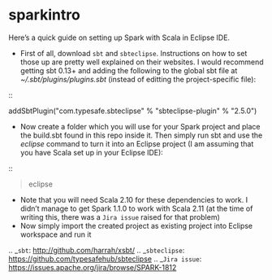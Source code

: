 sparkintro
==========

Here’s a quick guide on setting up Spark with Scala in Eclipse IDE.

- First of all, download `sbt` and `sbteclipse`. Instructions on how to set those up are pretty well explained on their websites. I would recommend getting sbt 0.13+ and adding the following to the global sbt file at *~/.sbt/plugins/plugins.sbt* (instead of editting the project-specific file): 

::

  addSbtPlugin("com.typesafe.sbteclipse" % "sbteclipse-plugin" % "2.5.0")


- Now create a folder which you will use for your Spark project and place the build.sbt found in this repo inside it. Then simply run sbt and use the *eclipse* command to turn it into an Eclipse project (I am assuming that you have Scala set up in your Eclipse IDE):

::

  > eclipse

- Note that you will need Scala 2.10 for these dependencies to work. I didn’t manage to get Spark 1.1.0 to work with Scala 2.11 (at the time of writing this, there was a `Jira issue` raised for that problem)
- Now simply import the created project as existing project into Eclipse workspace and run it



.. _`sbt`: http://github.com/harrah/xsbt/
.. _`sbteclipse`: https://github.com/typesafehub/sbteclipse
.. _`Jira issue`: https://issues.apache.org/jira/browse/SPARK-1812